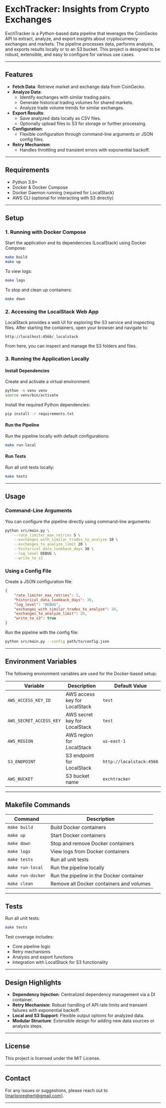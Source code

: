 # **ExchTracker: Insights from Crypto Exchanges**

ExchTracker is a Python-based data pipeline that leverages the CoinGecko API to extract, analyze, and export insights about cryptocurrency exchanges and markets. The pipeline processes data, performs analysis, and exports results locally or to an S3 bucket. This project is designed to be robust, extensible, and easy to configure for various use cases.

---

## **Features**
- **Fetch Data**: Retrieve market and exchange data from CoinGecko.
- **Analyze Data**:
  - Identify exchanges with similar trading pairs.
  - Generate historical trading volumes for shared markets.
  - Analyze trade volume trends for similar exchanges.
- **Export Results**:
  - Save analyzed data locally as CSV files.
  - Optionally upload files to S3 for storage or further processing.
- **Configuration**:
  - Flexible configuration through command-line arguments or JSON config files.
- **Retry Mechanism**:
  - Handles throttling and transient errors with exponential backoff.

---

## **Requirements**
- Python 3.9+
- Docker & Docker Compose
- Docker Daemon running (required for LocalStack)
- AWS CLI (optional for interacting with S3 directly)

---

## **Setup**

### **1. Running with Docker Compose**

Start the application and its dependencies (LocalStack) using Docker Compose:
```bash
make build
make up
```

To view logs:
```bash
make logs
```

To stop and clean up containers:
```bash
make down
```

### **2. Accessing the LocalStack Web App**
LocalStack provides a web UI for exploring the S3 service and inspecting files. After starting the containers, open your browser and navigate to:
```
http://localhost:4566/_localstack
```

From here, you can inspect and manage the S3 folders and files.

### **3. Running the Application Locally**

#### **Install Dependencies**
Create and activate a virtual environment:
```bash
python -m venv venv
source venv/bin/activate
```

Install the required Python dependencies:
```bash
pip install -r requirements.txt
```

#### **Run the Pipeline**
Run the pipeline locally with default configurations:
```bash
make run-local
```

#### **Run Tests**
Run all unit tests locally:
```bash
make tests
```

---

## **Usage**

### **Command-Line Arguments**
You can configure the pipeline directly using command-line arguments:
```bash
python src/main.py \
    --rate_limiter_max_retries 5 \
    --exchanges_with_similar_trades_to_analyze 10 \
    --exchanges_to_analyze_limit 20 \
    --historical_data_lookback_days 30 \
    --log_level DEBUG \
    --write_to_s3
```

### **Using a Config File**
Create a JSON configuration file:
```json
{
    "rate_limiter_max_retries": 5,
    "historical_data_lookback_days": 30,
    "log_level": "DEBUG",
    "exchanges_with_similar_trades_to_analyze": 10,
    "exchanges_to_analyze_limit": 20,
    "write_to_s3": true
}
```

Run the pipeline with the config file:
```bash
python src/main.py --config path/to/config.json
```

---

## **Environment Variables**

The following environment variables are used for the Docker-based setup:

| Variable              | Description                                | Default Value       |
|-----------------------|--------------------------------------------|---------------------|
| `AWS_ACCESS_KEY_ID`   | AWS access key for LocalStack              | `test`              |
| `AWS_SECRET_ACCESS_KEY` | AWS secret key for LocalStack             | `test`              |
| `AWS_REGION`          | AWS region for LocalStack                 | `us-east-1`         |
| `S3_ENDPOINT`         | S3 endpoint for LocalStack                | `http://localstack:4566` |
| `AWS_BUCKET`          | S3 bucket name                            | `exchtracker`       |

---

## **Makefile Commands**

| Command           | Description                                     |
|-------------------|-------------------------------------------------|
| `make build`      | Build Docker containers                        |
| `make up`         | Start Docker containers                        |
| `make down`       | Stop and remove Docker containers              |
| `make logs`       | View logs from Docker containers               |
| `make tests`      | Run all unit tests                             |
| `make run-local`  | Run the pipeline locally                       |
| `make run-docker` | Run the pipeline in the Docker container        |
| `make clean`      | Remove all Docker containers and volumes       |

---

## **Tests**

Run all unit tests:
```bash
make tests
```

Test coverage includes:
- Core pipeline logic
- Retry mechanisms
- Analysis and export functions
- Integration with LocalStack for S3 functionality

---

## **Design Highlights**
- **Dependency Injection**: Centralized dependency management via a DI container.
- **Retry Mechanism**: Robust handling of API rate limits and transient failures with exponential backoff.
- **Local and S3 Support**: Flexible output options for analyzed data.
- **Modular Structure**: Extensible design for adding new data sources or analysis steps.

---

## **License**

This project is licensed under the MIT License.

---

## **Contact**

For any issues or suggestions, please reach out to [marlonreghert@gmail.com].

---
